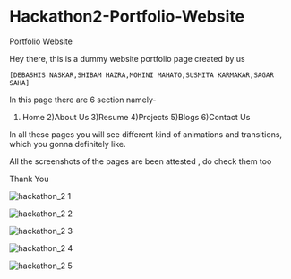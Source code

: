 # Hackathon2-Portfolio-Website
Portfolio Website

Hey there, this is a dummy website portfolio page created by us 

    [DEBASHIS NASKAR,SHIBAM HAZRA,MOHINI MAHATO,SUSMITA KARMAKAR,SAGAR SAHA]

In this page there are 6 section namely-

1) Home   2)About Us  3)Resume   4)Projects  5)Blogs   6)Contact Us

In all these pages you will see different kind of animations and transitions, which you gonna definitely like.

All the screenshots of the pages are been attested , do check them too 

Thank You




![hackathon_2 1](https://user-images.githubusercontent.com/67648510/88685624-c224d900-d113-11ea-8e12-3a4776a2975c.png)

![hackathon_2 2](https://user-images.githubusercontent.com/67648510/88685643-c7822380-d113-11ea-8ca1-b955f061ece1.png)

![hackathon_2 3](https://user-images.githubusercontent.com/67648510/88685658-cd780480-d113-11ea-9d9c-65a7ffde85b7.png)

![hackathon_2 4](https://user-images.githubusercontent.com/67648510/88685678-d1a42200-d113-11ea-98d9-a1e44d42cf8d.png)

![hackathon_2 5](https://user-images.githubusercontent.com/67648510/88685699-d8329980-d113-11ea-87c8-d634d9f6fef4.png)

